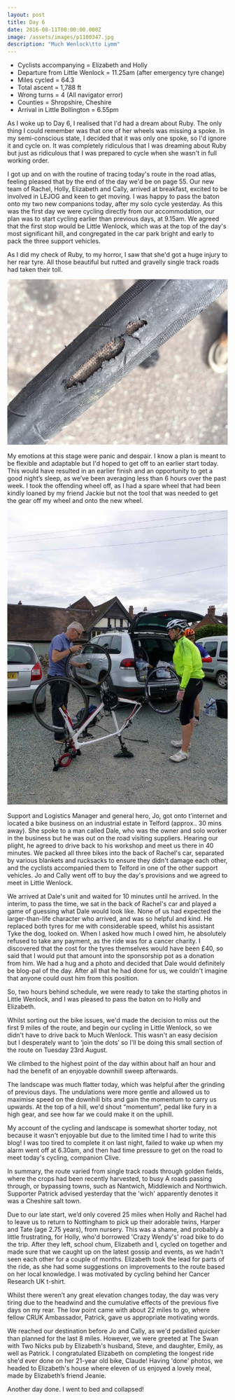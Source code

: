 ```yaml
---
layout: post
title: Day 6
date: 2016-08-11T00:00:00.000Z
image: /assets/images/p1100347.jpg
description: "Much Wenlock\tto Lymm"
---
```



* Cyclists accompanying = Elizabeth and Holly
* Departure from Little Wenlock = 11.25am (after emergency tyre change)
* Miles cycled = 64.3
* Total ascent = 1,788 ft&nbsp;
* Wrong turns = 4 (All navigator error)
* Counties = Shropshire, Cheshire
* Arrival in Little Bollington = 6.55pm&nbsp;


As I woke up to Day 6, I realised that I'd had a dream about Ruby. The only thing I could remember was that one of her wheels was missing a spoke. In my semi-conscious state, I decided that it was only one spoke, so I'd ignore it and cycle on. It was completely ridiculous that I was dreaming about Ruby but just as ridiculous that I was prepared to cycle when she wasn't in full working order.

I got up and on with the routine of tracing today's route in the road atlas, feeling pleased that by the end of the day we'd be on page 55. Our new team of Rachel, Holly, Elizabeth and Cally, arrived at breakfast, excited to be involved in LEJOG and keen to get moving. I was happy to pass the baton onto my two new companions today, after my solo cycle yesterday. As this was the first day we were cycling directly from our accommodation, our plan was to start cycling earlier than previous days, at 9.15am. We agreed that the first stop would be Little Wenlock, which was at the top of the day's most significant hill, and congregated in the car park bright and early to pack the three support vehicles.

As I did my check of Ruby, to my horror, I saw that she'd got a huge injury to her rear tyre. All those beautiful but rutted and gravelly single track roads had taken their toll.

![](/uploads/versions/img-3616---x----640-480x---.jpg)

My emotions at this stage were panic and despair. I know a plan is meant to be flexible and adaptable but I'd hoped to get off to an earlier start today. This would have resulted in an earlier finish and an opportunity to get a good night’s sleep, as we’ve been averaging less than 6 hours over the past week. I took the offending wheel off, as I had a spare wheel that had been kindly loaned by my friend Jackie but not the tool that was needed to get the gear off my wheel and onto the new wheel.

![](/uploads/versions/p1100341---x----960-1280x---.jpg)

Support and Logistics Manager and general hero, Jo, got onto t’internet and located a bike business on an industrial estate in Telford (approx.. 30 mins away). She spoke to a man called Dale, who was the owner and solo worker in the business but he was out on the road visiting suppliers. Hearing our plight, he agreed to drive back to his workshop and meet us there in 40 minutes. We packed all three bikes into the back of Rachel's car, separated by various blankets and rucksacks to ensure they didn't damage each other, and the cyclists accompanied them to Telford in one of the other support vehicles. Jo and Cally went off to buy the day's provisions and we agreed to meet in Little Wenlock.

We arrived at Dale's unit and waited for 10 minutes until he arrived. In the interim, to pass the time, we sat in the back of Rachel's car and played a game of guessing what Dale would look like. None of us had expected the larger-than-life character who arrived, and was so helpful and kind. He replaced both tyres for me with considerable speed, whilst his assistant Tyke the dog, looked on. When I asked how much I owed him, he absolutely refused to take any payment, as the ride was for a cancer charity. I discovered that the cost for the tyres themselves would have been &pound;40, so said that I would put that amount into the sponsorship pot as a donation from him. We had a hug and a photo and decided that Dale would definitely be blog-pal of the day. After all that he had done for us, we couldn't imagine that anyone could oust him from this position.

So, two hours behind schedule, we were ready to take the starting photos in Little Wenlock, and I was pleased to pass the baton on to Holly and Elizabeth.&nbsp;

Whilst sorting out the bike issues, we'd made the decision to miss out the first 9 miles of the route, and begin our cycling in Little Wenlock, so we didn't have to drive back to Much Wenlock. This wasn't an easy decision but I desperately want to ‘join the dots’ so I'll be doing this small section of the route on Tuesday 23rd August.&nbsp;

We climbed to the highest point of the day within about half an hour and had the benefit of an enjoyable downhill sweep afterwards.&nbsp;

The landscape was much flatter today, which was helpful after the grinding of previous days. The undulations were more gentle and allowed us to maximise speed on the downhill bits and gain the momentum to carry us upwards. At the top of a hill, we'd shout “momentum”, pedal like fury in a high gear, and see how far we could make it on the uphill.&nbsp;

My account of the cycling and landscape is somewhat shorter today, not because it wasn't enjoyable but due to the limited time I had to write this blog! I was too tired to complete it on last night, failed to wake up when my alarm went off at 6.30am, and then had time pressure to get on the road to meet today's cycling, companion Clive.&nbsp;

In summary, the route varied from single track roads through golden fields, where the crops had been recently harvested, to busy A roads passing through, or bypassing towns, such as Nantwich, Middlewich and Northwich. Supporter Patrick advised yesterday that the 'wich' apparently denotes it was a Cheshire salt town.&nbsp;

Due to our late start, we’d only covered 25 miles when Holly and Rachel had to leave us to return to Nottingham to pick up their adorable twins, Harper and Tate (age 2.75 years), from nursery. This was a shame, and probably a little frustrating, for Holly, who'd borrowed 'Crazy Wendy's' road bike to do the trip. After they left, school chum, Elizabeth and I, cycled on together and made sure that we caught up on the latest gossip and events, as we hadn't seen each other for a couple of months. Elizabeth took the lead for parts of the ride, as she had some suggestions on improvements to the route based on her local knowledge. I was motivated by cycling behind her Cancer Research UK t-shirt.&nbsp;

Whilst there weren’t any great elevation changes today, the day was very tiring due to the headwind and the cumulative effects of the previous five days on my rear. The low point came with about 22 miles to go, where fellow CRUK Ambassador, Patrick, gave us appropriate motivating words.&nbsp;

We reached our destination before Jo and Cally, as we'd pedalled quicker than planned for the last 8 miles. However, we were greeted at The Swan with Two Nicks pub by Elizabeth's husband, Steve, and daughter, Emily, as well as Patrick. I congratulated Elizabeth on completing the longest ride she'd ever done on her 21-year old bike, Claude! Having 'done' photos, we headed to Elizabeth's house where eleven of us enjoyed a lovely meal, made by Elizabeth’s friend Jeanie.

Another day done. I went to bed and collapsed!&nbsp;